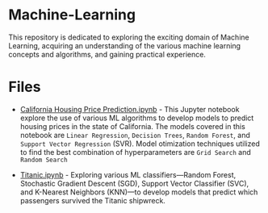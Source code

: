 # Machine-Learning
This repository is dedicated to exploring the exciting domain of Machine Learning, acquiring an understanding of the various machine learning concepts and algorithms, and gaining practical experience.

# Files
* [California Housing Price Prediction.ipynb](https://github.com/KelvinMumo/Machine-Learning/blob/main/California%20Housing%20Price%20Prediction.ipynb) - This Jupyter notebook explore the use of various ML algorithms to develop models to predict housing prices in the state of California. The models covered in this notebook are `Linear Regression`, `Decision Trees`, `Random Forest`, and `Support Vector Regression` (SVR). Model otimization techniques utilized to find the best combination of hyperparameters are `Grid Search` and `Random Search`

* [Titanic.ipynb](github.com/KelvinMumo/Machine-Learning/blob/main/Titanic.ipynb) - Exploring various ML classifiers—Random Forest, Stochastic Gradient Descent (SGD), Support Vector Classifier (SVC), and K-Nearest Neighbors (KNN)—to develop models that predict which passengers survived the Titanic shipwreck.

